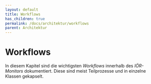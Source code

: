 ```yaml
---
layout: default
title: Workflows
has_children: true
permalink: /docs/architektur/workflows
parent: Architektur
---
```


# Workflows

In diesem Kapitel sind die wichtigsten _Workflows_ innerhalb des _IÖR-Monitors_ dokumentiert. Diese sind meist Teilprozesse und in einzelne Klassen gekapselt.